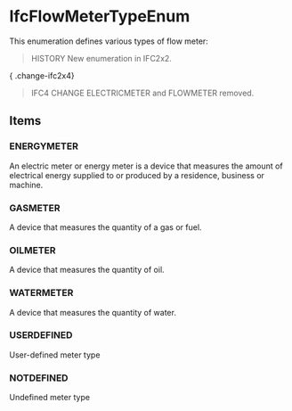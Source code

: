 # IfcFlowMeterTypeEnum

This enumeration defines various types of flow meter:

> HISTORY  New enumeration in IFC2x2.

{ .change-ifc2x4}
> IFC4 CHANGE  ELECTRICMETER and FLOWMETER removed.

## Items

### ENERGYMETER
An electric meter or energy meter is a device that measures the amount of electrical energy supplied to or produced by a residence, business or machine.

### GASMETER
A device that measures the quantity of a gas or fuel.

### OILMETER
A device that measures the quantity of oil.

### WATERMETER
A device that measures the quantity of water.

### USERDEFINED
User-defined meter type

### NOTDEFINED
Undefined meter type
